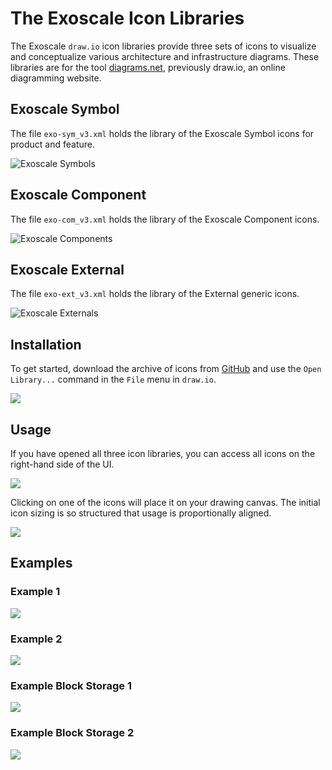 # The Exoscale Icon Libraries

The Exoscale `draw.io` icon libraries provide three sets of icons to visualize and conceptualize various architecture and infrastructure diagrams. These libraries are for the tool [diagrams.net](https://app.diagrams.net/), previously draw.io, an online diagramming website.


## Exoscale Symbol
The file `exo-sym_v3.xml` holds the library of the Exoscale Symbol icons for product and feature.

![Exoscale Symbols](./images/exo-sym_v4.png)


## Exoscale Component
The file `exo-com_v3.xml` holds the library of the Exoscale Component icons.

![Exoscale Components](./images/exo-com_v4.png)


## Exoscale External
The file `exo-ext_v3.xml` holds the library of the External generic icons.

![Exoscale Externals](./images/exo-ext_v4.png)



## Installation
To get started, download the archive of icons from [GitHub](https://github.com/exoscale/drawio-library/releases) and use the `Open Library...` command in the `File` menu in `draw.io`.

![](./images/open-lib.png)


## Usage
If you have opened all three icon libraries, you can access all icons on the right-hand side of the UI.

![](./images/new-dia.png)

Clicking on one of the icons will place it on your drawing canvas. The initial icon sizing is so structured that usage is proportionally aligned.

![](./images/example_0.png)


## Examples

### Example 1
![](./images/example_1.png)

### Example 2
![](./images/example_2.png)

### Example Block Storage 1
![](./images/example-block_1.png)

### Example Block Storage 2
![](./images/example-block_2.png)